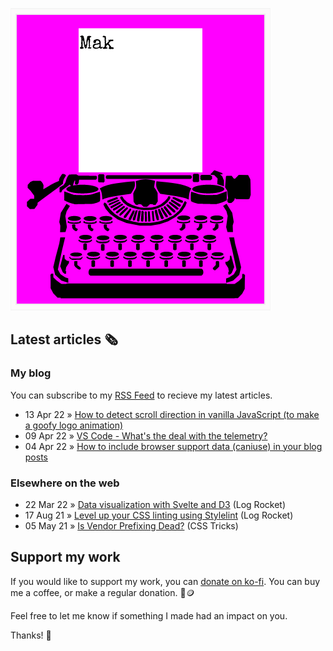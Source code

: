![quote](img/quote.gif)

## Latest articles 🗞️

### My blog

You can subscribe to my [RSS Feed](https://www.roboleary.net/feed.xml) to recieve my latest articles.

<!-- BLOG:START -->
 - 13 Apr 22 » [How to detect scroll direction in vanilla JavaScript &lpar;to make a goofy logo animation&rpar;](https://roboleary.net/frontend/2022/04/13/detect-scroll-direction-vanilla-javascript.html)
 - 09 Apr 22 » [VS Code - What&#39;s the deal with the telemetry?](https://roboleary.net/tools/2022/04/09/vscode-telemetry.html)
 - 04 Apr 22 » [How to include browser support data &lpar;caniuse&rpar; in your blog posts](https://roboleary.net/frontend/2022/04/04/how-to-include-caniuse-data-in-post.html)<!-- BLOG:END -->

### Elsewhere on the web

 - 22 Mar 22 » [Data visualization with Svelte and D3](https://blog.logrocket.com/data-visualization-svelte-d3/) (Log Rocket)
 - 17 Aug 21 » [Level up your CSS linting using Stylelint](https://blog.logrocket.com/using-stylelint-improve-lint-css-scss-sass/) (Log Rocket)
 - 05 May 21 » [Is Vendor Prefixing Dead?](https://css-tricks.com/is-vendor-prefixing-dead/) (CSS Tricks)

## Support my work

If you would like to support my work, you can [donate on ko-fi](https://ko-fi.com/roboleary). You can buy me a coffee, or make a regular donation. 🌈🪙

Feel free to let me know if something I made had an impact on you. 

Thanks! 🙏
